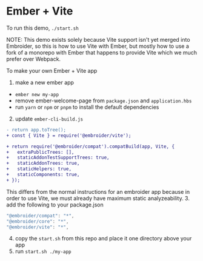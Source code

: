 # Ember + Vite

To run this demo, `./start.sh`

NOTE: This demo exists solely because Vite support isn't yet merged into Embroider, so this is how to use Vite with Ember, but mostly how to use a fork of a monorepo with Ember that happens to provide Vite which we much prefer over Webpack.

To make your own Ember + Vite app
1. make a new ember app
  - `ember new my-app`
  - remove ember-welcome-page from `package.json` and `application.hbs`
  - run `yarn` or `npm` or `pnpm` to install the default dependencies
2. update `ember-cli-build.js`
  ```diff
  - return app.toTree();
  + const { Vite } = require('@embroider/vite');

  + return require('@embroider/compat').compatBuild(app, Vite, {
  +   extraPublicTrees: [],
  +   staticAddonTestSupportTrees: true,
  +   staticAddonTrees: true,
  +   staticHelpers: true,
  +   staticComponents: true,
  + });
  ```
  This differs from the normal instructions for an embroider app because in order to use Vite,
  we must already have maximum static analyzeability.
3. add the following to your package.json
  ```js
  "@embroider/compat": "*",
  "@embroider/core": "*",
  "@embroider/vite": "*",
  ```
4. copy the `start.sh` from this repo and place it one directory above your app
5. run `start.sh ./my-app`

